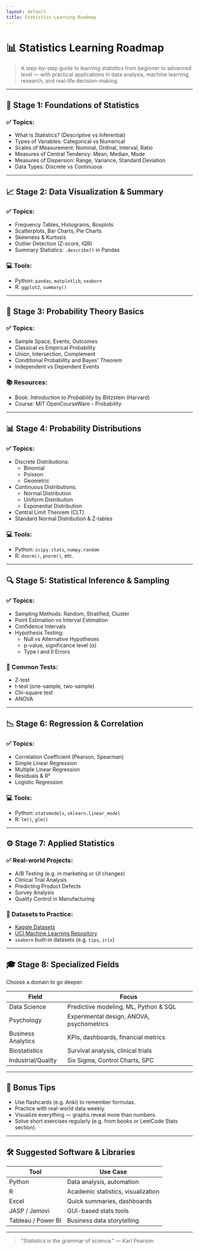 ```yaml
---
layout: default
title: Statistics Learning Roadmap
---
```


# 📊 Statistics Learning Roadmap
> A step-by-step guide to learning statistics from beginner to advanced level — with practical applications in data analysis, machine learning, research, and real-life decision-making.

---

## 🧱 Stage 1: Foundations of Statistics

### ✅ Topics:
- What is Statistics? (Descriptive vs Inferential)
- Types of Variables: Categorical vs Numerical
- Scales of Measurement: Nominal, Ordinal, Interval, Ratio
- Measures of Central Tendency: Mean, Median, Mode
- Measures of Dispersion: Range, Variance, Standard Deviation
- Data Types: Discrete vs Continuous

---

## 📈 Stage 2: Data Visualization & Summary

### ✅ Topics:
- Frequency Tables, Histograms, Boxplots
- Scatterplots, Bar Charts, Pie Charts
- Skewness & Kurtosis
- Outlier Detection (Z-score, IQR)
- Summary Statistics: `.describe()` in Pandas

### 💻 Tools:
- Python: `pandas`, `matplotlib`, `seaborn`
- R: `ggplot2`, `summary()`

---

## 🎲 Stage 3: Probability Theory Basics

### ✅ Topics:
- Sample Space, Events, Outcomes
- Classical vs Empirical Probability
- Union, Intersection, Complement
- Conditional Probability and Bayes' Theorem
- Independent vs Dependent Events

### 📚 Resources:
- Book: *Introduction to Probability* by Blitzstein (Harvard)
- Course: MIT OpenCourseWare – Probability

---

## 📊 Stage 4: Probability Distributions

### ✅ Topics:
- Discrete Distributions:
  - Binomial
  - Poisson
  - Geometric
- Continuous Distributions:
  - Normal Distribution
  - Uniform Distribution
  - Exponential Distribution
- Central Limit Theorem (CLT)
- Standard Normal Distribution & Z-tables

### 💻 Tools:
- Python: `scipy.stats`, `numpy.random`
- R: `dnorm()`, `pnorm()`, etc.

---

## 🔍 Stage 5: Statistical Inference & Sampling

### ✅ Topics:
- Sampling Methods: Random, Stratified, Cluster
- Point Estimation vs Interval Estimation
- Confidence Intervals
- Hypothesis Testing:
  - Null vs Alternative Hypotheses
  - p-value, significance level (α)
  - Type I and II Errors

### 🧪 Common Tests:
- Z-test
- t-test (one-sample, two-sample)
- Chi-square test
- ANOVA

---

## 📉 Stage 6: Regression & Correlation

### ✅ Topics:
- Correlation Coefficient (Pearson, Spearman)
- Simple Linear Regression
- Multiple Linear Regression
- Residuals & R²
- Logistic Regression

### 💻 Tools:
- Python: `statsmodels`, `sklearn.linear_model`
- R: `lm()`, `glm()`

---

## ⚙️ Stage 7: Applied Statistics

### ✅ Real-world Projects:
- A/B Testing (e.g. in marketing or UI changes)
- Clinical Trial Analysis
- Predicting Product Defects
- Survey Analysis
- Quality Control in Manufacturing

### 📁 Datasets to Practice:
- [Kaggle Datasets](https://www.kaggle.com/datasets)
- [UCI Machine Learning Repository](https://archive.ics.uci.edu/)
- `seaborn` built-in datasets (e.g. `tips`, `iris`)

---

## 🎓 Stage 8: Specialized Fields

Choose a domain to go deeper:

| Field                 | Focus                                          |
|----------------------|-------------------------------------------------|
| Data Science         | Predictive modeling, ML, Python & SQL           |
| Psychology           | Experimental design, ANOVA, psychometrics       |
| Business Analytics   | KPIs, dashboards, financial metrics             |
| Biostatistics        | Survival analysis, clinical trials              |
| Industrial/Quality   | Six Sigma, Control Charts, SPC                  |

---

## 🧠 Bonus Tips

- Use flashcards (e.g. Anki) to remember formulas.
- Practice with real-world data weekly.
- Visualize everything — graphs reveal more than numbers.
- Solve short exercises regularly (e.g. from books or LeetCode Stats section).

---

## 🛠 Suggested Software & Libraries

| Tool       | Use Case                        |
|------------|----------------------------------|
| Python     | Data analysis, automation        |
| R          | Academic statistics, visualization |
| Excel      | Quick summaries, dashboards      |
| JASP / Jamovi | GUI-based stats tools          |
| Tableau / Power BI | Business data storytelling |

---

> "Statistics is the grammar of science." 
> — Karl Pearson
